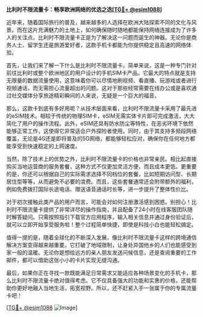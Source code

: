 **比利时不限流量卡：畅享欧洲网络的优选之选[[TG💪+ @esim1088](https://t.me/s/esim1088)]**

近年来，随着国际旅行的普及，越来越多的人选择在欧洲大陆探索不同的文化与风景。而在这片充满魅力的土地上，如何确保随时随地都能保持网络连接成为了许多人的关注点。比利时不限流量卡正是为了解决这一问题而诞生的神器。无论你是商务人士、留学生还是旅游爱好者，这款手机卡都能为你提供稳定且高速的网络体验。

首先，让我们来了解一下什么是比利时不限流量卡。简单来说，这是一种专门针对前往比利时或整个欧洲地区的用户设计的手机SIM卡产品。它最大的特点就是支持无限量的数据流量使用，这意味着你可以尽情地刷视频、看直播、玩游戏或者进行视频通话，而无需担心流量超出的问题。这对于那些经常需要在线办公或是喜欢通过社交媒体分享旅途精彩瞬间的人来说，无疑是一个巨大的福音。

那么，这款卡到底有多好用呢？从技术层面来看，比利时不限流量卡采用了最先进的eSIM技术。相较于传统的物理SIM卡，eSIM无需实体卡片即可完成激活，大大简化了用户的操作流程。此外，eSIM还具有防水防尘等特性，在恶劣环境下依然能够正常工作，这使得它非常适合户外探险者使用。同时，由于其支持多频段网络覆盖，无论是4G还是即将普及的5G网络，都能够轻松应对，确保你在任何地方都能享受到快速稳定的上网速度。

当然，除了技术上的优势之外，比利时不限流量卡的价格也非常亲民。相比起直接购买当地运营商的服务套餐，这种方式不仅更加灵活方便，而且成本更低。更重要的是，你还可以根据自己的实际需求选择不同档位的套餐，比如短期访问型、长期居住型等等，从而避免不必要的浪费。而且，这些套餐通常还会附带额外的福利，例如免费拨打国际长途电话、赠送语音通话时长等，进一步提升了整体性价比。

对于初次接触此类产品的用户而言，可能会对如何注册激活感到困惑。别担心！比利时不限流量卡提供了非常详尽的操作指南，并且配备了24小时在线客服团队随时解答疑问。只需按照指引下载官方应用程序，输入相关信息并通过身份验证后，就可以立即开始享受服务啦！整个过程简单快捷，即使是科技小白也能轻松搞定。

值得一提的是，随着全球化的不断深入发展，像比利时不限流量卡这样的跨境通信解决方案变得越来越重要。它打破了地域限制，让身处异国他乡的人们也能感受到家一般的温暖。无论你是想给远方的亲人朋友发送问候信息，还是查阅重要的工作邮件，都可以借助这张小小的卡片实现无缝沟通。

最后，如果你正在寻找一款既能满足日常需求又能适应各种场景变化的手机卡，那么比利时不限流量卡绝对值得考虑。它不仅具备强大的功能和实惠的价格，还能帮助你更好地融入当地生活，拓宽视野。所以，还不赶紧入手一张属于你的专属流量卡吧！

[[TG💪+ @esim1088](https://t.me/s/esim1088) ![Image](https://i.postimg.cc/4NQfJmqS/Snipaste-2025-05-13-00-14-12.png)]